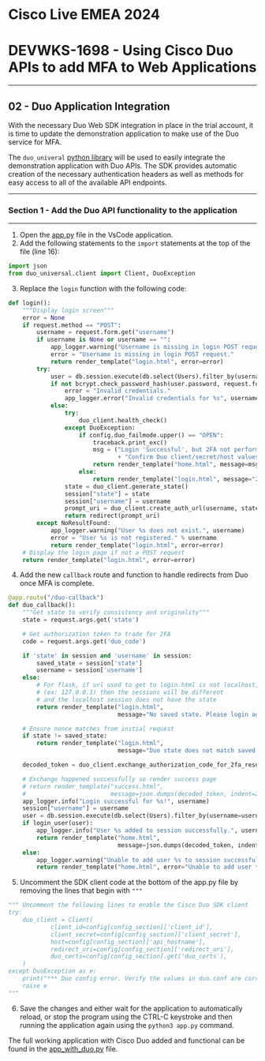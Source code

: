 # Cisco Live EMEA 2024

# DEVWKS-1698 - Using Cisco Duo APIs to add MFA to Web Applications

---

## 02 - Duo Application Integration

With the necessary Duo Web SDK integration in place in the trial account, it is time to update
the demonstration application to make use of the Duo service for MFA.

The `duo_univeral` [python library](https://github.com/duosecurity/duo_universal_python) will be used to easily
integrate
the demonstration application with Duo APIs. The SDK provides automatic creation of the necessary authentication headers
as well as methods for easy access to all of the available API endpoints.

---

### Section 1 - Add the Duo API functionality to the application

---

1. Open the [app.py](../app_orig.py) file in the VsCode application.
2. Add the following statements to the `import` statements at the top of the file (line 16):

```python
import json
from duo_universal.client import Client, DuoException
```

3. Replace the `login` function with the following code:

```python
def login():
    """Display login screen"""
    error = None
    if request.method == "POST":
        username = request.form.get("username")
        if username is None or username == "":
            app_logger.warning("Username is missing in login POST request.")
            error = "Username is missing in login POST request."
            return render_template("login.html", error=error)
        try:
            user = db.session.execute(db.select(Users).filter_by(username=username)).scalar_one()
            if not bcrypt.check_password_hash(user.password, request.form.get("password")):
                error = "Invalid credentials."
                app_logger.error("Invalid credentials for %s", username)
            else:
                try:
                    duo_client.health_check()
                except DuoException:
                    if config.duo_failmode.upper() == "OPEN":
                        traceback.print_exc()
                        msg = ("Login 'Successful', but 2FA not performed."
                               + "Confirm Duo client/secret/host values are correct")
                        return render_template("home.html", message=msg)
                    else:
                        return render_template("login.html", message="2FA Unavailable.")
                state = duo_client.generate_state()
                session["state"] = state
                session["username"] = username
                prompt_uri = duo_client.create_auth_url(username, state)
                return redirect(prompt_uri)
        except NoResultFound:
            app_logger.warning("User %s does not exist.", username)
            error = "User %s is not registered." % username
            return render_template("login.html", error=error)
    # Display the login page if not a POST request
    return render_template("login.html", error=error)
```

4. Add the new `callback` route and function to handle redirects from Duo once MFA is complete.

```python
@app.route("/duo-callback")
def duo_callback():
    """Get state to verify consistency and originality"""
    state = request.args.get('state')

    # Get authorization token to trade for 2FA
    code = request.args.get('duo_code')

    if 'state' in session and 'username' in session:
        saved_state = session['state']
        username = session['username']
    else:
        # For flask, if url used to get to login.html is not localhost,
        # (ex: 127.0.0.1) then the sessions will be different
        # and the localhost session does not have the state
        return render_template("login.html",
                               message="No saved state. Please login again")

    # Ensure nonce matches from initial request
    if state != saved_state:
        return render_template("login.html",
                               message="Duo state does not match saved state")

    decoded_token = duo_client.exchange_authorization_code_for_2fa_result(code, username)

    # Exchange happened successfully so render success page
    # return render_template("success.html",
    #                        message=json.dumps(decoded_token, indent=2, sort_keys=True))
    app_logger.info("Login successful for %s!", username)
    session["username"] = username
    user = db.session.execute(db.select(Users).filter_by(username=username)).scalar_one()
    if login_user(user):
        app_logger.info("User %s added to session successfully.", username)
        return render_template("home.html",
                               message=json.dumps(decoded_token, indent=2, sort_keys=True))
    else:
        app_logger.warning("Unable to add user %s to session successfully.", username)
        return render_template("home.html", error="Unable to add user to session information.")
```

5. Uncomment the SDK client code at the bottom of the app.py file by removing the lines that begin with `"""`

```python
""" Uncomment the following lines to enable the Cisco Duo SDK client
try:
    duo_client = Client(
            client_id=config[config_section]['client_id'],
            client_secret=config[config_section]['client_secret'],
            host=config[config_section]['api_hostname'],
            redirect_uri=config[config_section]['redirect_uri'],
            duo_certs=config[config_section].get('duo_certs'),
    )
except DuoException as e:
    print("*** Duo config error. Verify the values in duo.conf are correct ***")
    raise e
"""
```

6. Save the changes and either wait for the application to automatically reload, or stop the
   program using the CTRL-C keystroke and then running the application again using the `python3 app.py` command.

The full working application with Cisco Duo added and functional can be found in
the [app_with_duo.py](../app_with_duo.py) file.